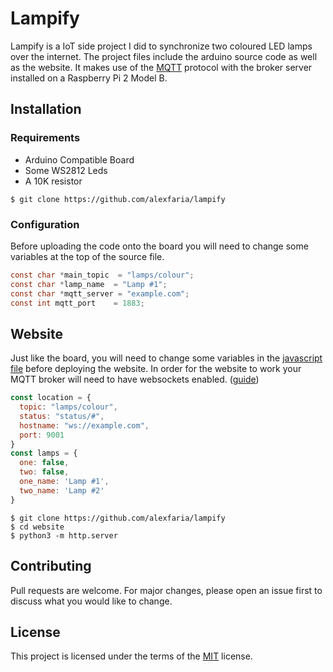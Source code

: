 # Lampify 

Lampify is a IoT side project I did to synchronize two coloured LED lamps over the internet. The project files include 
the arduino source code as well as the website.
It makes use of the [MQTT](http://mqtt.org/) protocol with the broker server installed on a Raspberry Pi 2 Model B.

## Installation

### Requirements
* Arduino Compatible Board
* Some WS2812 Leds
* A 10K resistor

`$ git clone https://github.com/alexfaria/lampify`

### Configuration

Before uploading the code onto the board you will need to change some variables at the top of the source file.
 ```c
 const char *main_topic  = "lamps/colour";
 const char *lamp_name 	= "Lamp #1";
 const char *mqtt_server = "example.com";
 const int mqtt_port 	= 1883;
 ```

## Website

Just like the board, you will need to change some variables in the [javascript file](https://github.com/alexfaria/lampify/blob/master/website/include/script.js)
before deploying the website. In order for the website to work your MQTT broker will need to have websockets enabled. ([guide](https://tech.scargill.net/mosquitto-and-web-sockets/))

```javascript
const location = {
  topic: "lamps/colour",
  status: "status/#",
  hostname: "ws://example.com",
  port: 9001
}
const lamps = {
  one: false,
  two: false,
  one_name: 'Lamp #1',
  two_name: 'Lamp #2'
}
```

```
$ git clone https://github.com/alexfaria/lampify
$ cd website
$ python3 -m http.server
```

## Contributing
Pull requests are welcome. For major changes, please open an issue first to discuss what you would like to change.

## License
This project is licensed under the terms of the [MIT](https://github.com/alexfaria/lampify/blob/master/LICENSE.md)  license.

